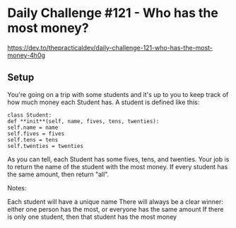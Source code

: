 # Daily Challenge #121 - Who has the most money?

https://dev.to/thepracticaldev/daily-challenge-121-who-has-the-most-money-4h0g

## Setup

You're going on a trip with some students and it's up to you to keep track of how much money each Student has. A student is defined like this:

```
class Student:
def **init**(self, name, fives, tens, twenties):
self.name = name
self.fives = fives
self.tens = tens
self.twenties = twenties
```

As you can tell, each Student has some fives, tens, and twenties. Your job is to return the name of the student with the most money. If every student has the same amount, then return "all".

Notes:

Each student will have a unique name
There will always be a clear winner: either one person has the most, or everyone has the same amount
If there is only one student, then that student has the most money
